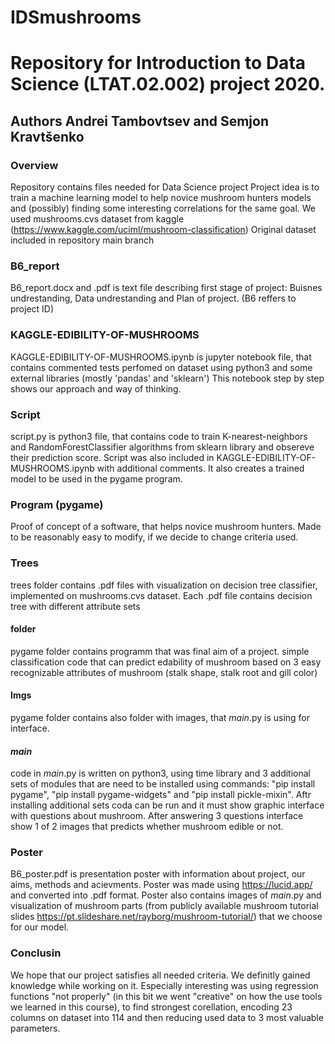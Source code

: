 # IDSmushrooms
# Repository for Introduction to Data Science (LTAT.02.002) project 2020.  
## Authors Andrei Tambovtsev and Semjon Kravtšenko

### Overview
Repository contains files needed for Data Science project
Project idea is to train a machine learning model to help novice mushroom hunters models and (possibly) finding some interesting correlations for the same goal.
We used mushrooms.cvs dataset from kaggle (https://www.kaggle.com/uciml/mushroom-classification)
Original dataset included in repository main branch

### B6_report
B6_report.docx and .pdf is text file describing first stage of project: Buisnes undrestanding, Data undrestanding and Plan of project. (B6 reffers to project ID) 

### KAGGLE-EDIBILITY-OF-MUSHROOMS
KAGGLE-EDIBILITY-OF-MUSHROOMS.ipynb is jupyter notebook file, that contains commented tests perfomed on dataset using python3 and some external libraries (mostly 'pandas' and 'sklearn') This notebook step by step shows our approach and way of thinking. 

### Script
script.py is python3 file, that contains code to train K-nearest-neighbors and RandomForestClassifier algorithms from sklearn library and obsereve their prediction score. Script was also included in KAGGLE-EDIBILITY-OF-MUSHROOMS.ipynb with additional comments.
It also creates a trained model to be used in the pygame program.

### Program (pygame)
Proof of concept of a software, that helps novice mushroom hunters. Made to be reasonably easy to modify, if we decide to change criteria used.

### Trees
trees folder contains .pdf files with visualization on decision tree classifier, implemented on mushrooms.cvs dataset. Each .pdf file contains decision tree with different attribute sets

#### folder
pygame folder contains programm that was final aim of a project. simple classification code that can predict edability of mushroom based on 3 easy recognizable attributes of mushroom (stalk shape, stalk root and gill color)

#### Imgs
pygame folder contains also folder with images, that _main_.py is using for interface.

#### _main_
code in _main_.py is written on python3, using time library and 3 additional sets of modules that are need to be installed using commands: "pip install pygame", "pip install pygame-widgets" and "pip install pickle-mixin". Aftr installing additional sets coda can be run and it must show graphic interface with questions about mushroom. After answering 3 questions interface show 1 of 2 images that predicts whether mushroom edible or not.

### Poster
B6_poster.pdf is presentation poster with information about project, our aims, methods and acievments. Poster was made using https://lucid.app/ and converted into .pdf format. Poster also contains images of _main_.py and visualization of mushroom parts (from publicly available mushroom tutorial slides https://pt.slideshare.net/rayborg/mushroom-tutorial/) that we choose for our model.

### Conclusin
We hope that our project satisfies all needed criteria. We definitly gained knowledge while working on it. Especially interesting was using regression functions "not properly" (in this bit we went "creative" on how the use tools we learned in this course), to find strongest corellation, encoding 23 columns on dataset into 114 and then reducing used data to 3 most valuable parameters.
